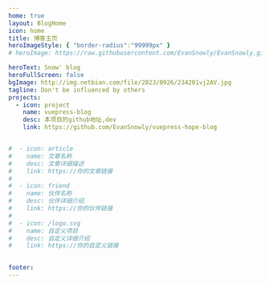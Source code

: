 ```yaml
---
home: true
layout: BlogHome
icon: home
title: 博客主页
heroImageStyle: { "border-radius":"99999px" }
# heroImage: https://raw.githubusercontent.com/EvanSnowly/EvanSnowly.github.io/master/static/here.jpg

heroText: Snow' blog
heroFullScreen: false        
bgImage: http://img.netbian.com/file/2023/0926/234201vj2AV.jpg
tagline: Don't be influenced by others
projects:
  - icon: project
    name: vuepress-blog
    desc: 本项目的github地址,dev
    link: https://github.com/EvanSnowly/vuepress-hope-blog


#  - icon: article
#    name: 文章名称
#    desc: 文章详细描述
#    link: https://你的文章链接
#
#  - icon: friend
#    name: 伙伴名称
#    desc: 伙伴详细介绍
#    link: https://你的伙伴链接
#
#  - icon: /logo.svg
#    name: 自定义项目
#    desc: 自定义详细介绍
#    link: https://你的自定义链接
    

footer: 
---
```




